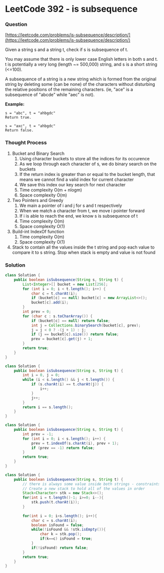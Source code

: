 # LeetCode 392 - is subsequence



### Question <a href="#question" id="question"></a>

[https://leetcode.com/problems/is-subsequence/description/](https://leetcode.com/problems/is-subsequence/description/)

Given a string s and a string t, check if s is subsequence of t.

You may assume that there is only lower case English letters in both s and t. t is potentially a very long (length \~= 500,000) string, and s is a short string (<=100).

A subsequence of a string is a new string which is formed from the original string by deleting some (can be none) of the characters without disturbing the relative positions of the remaining characters. (ie, "ace" is a subsequence of "abcde" while "aec" is not).

**Example:**

```
s = "abc", t = "ahbgdc"
Return true.

s = "axc", t = "ahbgdc"
Return false.
```

### Thought Process <a href="#thought-process" id="thought-process"></a>

1. Bucket and Binary Search
   1. Using character buckets to store all the indices for its occurence
   2. As we loop through each character of s, we do binary search on the buckets
   3. If the return index is greater than or equal to the bucket length, that means we cannot find a valid index for current character
   4. We save this index our key search for next character
   5. Time complexity O(m + nlogm)
   6. Space complexity O(m)
2. Two Pointers and Greedy
   1. We main a pointer of i and j for s and t respectively
   2. When we match a character from t, we move i pointer forward
   3. If i is able to reach the end, we know s is subsequence of t
   4. Time complexity O(m)
   5. Space complexity O(1)
3. Build-int IndexOf function
   1. Time complexity O(m)
   2. Space complexity O(1)
4. Stack to contain all the values inside the t string and pop each value to compare it to s string. Stop when stack is empty and value is not found



### Solution <a href="#solution" id="solution"></a>

```java
class Solution {
    public boolean isSubsequence(String s, String t) {
        List<Integer>[] bucket = new List[256];
        for (int i = 0; i < t.length(); i++) {
            char c = t.charAt(i);
            if (bucket[c] == null) bucket[c] = new ArrayList<>();
            bucket[c].add(i);
        }
        int prev = 0;
        for (char c : s.toCharArray()) {
            if (bucket[c] == null) return false;
            int j = Collections.binarySearch(bucket[c], prev);
            j = j < 0 ? -(j + 1) : j;
            if (j == bucket[c].size()) return false;
            prev = bucket[c].get(j) + 1;
        }
        return true;
    }
}
```

```java
class Solution {
    public boolean isSubsequence(String s, String t) {
        int i = 0, j = 0;
        while (i < s.length() && j < t.length()) {
            if (s.charAt(i) == t.charAt(j)) {
                i++;
            }
            j++;
        }
        return i == s.length();
    }
}
```

```java
class Solution {
    public boolean isSubsequence(String s, String t) {
        int prev = -1;
        for (int i = 0; i < s.length(); i++) {
            prev = t.indexOf(s.charAt(i), prev + 1);
            if (prev == -1) return false;
        }
        return true;
    }
}
```

```java
class Solution {
    public boolean isSubsequence(String s, String t) {
        // there is always some value inside both strings - constraints
        // Create a new stack to hold all of the values in order
        Stack<Character> stk = new Stack<>();
        for(int i = t.length()-1; i>=0; i--){
            stk.push(t.charAt(i));
        }
        
        for(int i = 0; i<s.length(); i++){
            char c = s.charAt(i);
            boolean isFound = false;
            while(!isFound && !stk.isEmpty()){
                char k = stk.pop();
                if(k==c) isFound = true;
            }
            if(!isFound) return false;
        }
        return true;
    }
}
```

